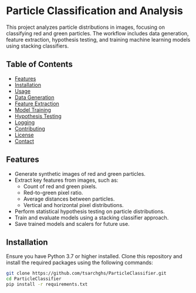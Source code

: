# Particle Classification and Analysis

This project analyzes particle distributions in images, focusing on classifying red and green particles. The workflow includes data generation, feature extraction, hypothesis testing, and training machine learning models using stacking classifiers.

## Table of Contents

- [Features](#features)
- [Installation](#installation)
- [Usage](#usage)
- [Data Generation](#data-generation)
- [Feature Extraction](#feature-extraction)
- [Model Training](#model-training)
- [Hypothesis Testing](#hypothesis-testing)
- [Logging](#logging)
- [Contributing](#contributing)
- [License](#license)
- [Contact](#contact)

## Features

- Generate synthetic images of red and green particles.
- Extract key features from images, such as:
  - Count of red and green pixels.
  - Red-to-green pixel ratio.
  - Average distances between particles.
  - Vertical and horizontal pixel distributions.
- Perform statistical hypothesis testing on particle distributions.
- Train and evaluate models using a stacking classifier approach.
- Save trained models and scalers for future use.

## Installation

Ensure you have Python 3.7 or higher installed. Clone this repository and install the required packages using the following commands:

```bash
git clone https://github.com/tsarchghs/ParticleClassifier.git
cd ParticleClassifier
pip install -r requirements.txt
```
